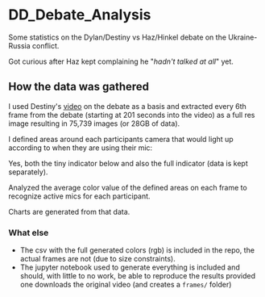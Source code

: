 # DD_Debate_Analysis

Some statistics on the Dylan/Destiny vs Haz/Hinkel debate on the Ukraine-Russia conflict.

Got curious after Haz kept complaining he "*hadn't talked at all*" yet.


## How the data was gathered

I used Destiny's [video](https://www.youtube.com/watch?v=pqktQZT5W2w) on the debate as a basis and 
extracted every 6th frame from the debate (starting at 201 seconds into the video) as a full res image resulting in 
75,739 images (or 28GB of data).

I defined areas around each participants camera that would light up according to when they are using their mic: 

Yes, both the tiny indicator below and also the full indicator (data is kept separately).

Analyzed the average color value of the defined areas on each frame to recognize active mics for each participant.

Charts are generated from that data.

### What else
- The csv with the full generated colors (rgb) is included in the repo, the actual frames are not (due to size constraints).
- The jupyter notebook used to generate everything is included and should, with little to no work, be able to reproduce
the results provided one downloads the original video (and creates a `frames/` folder)
  
